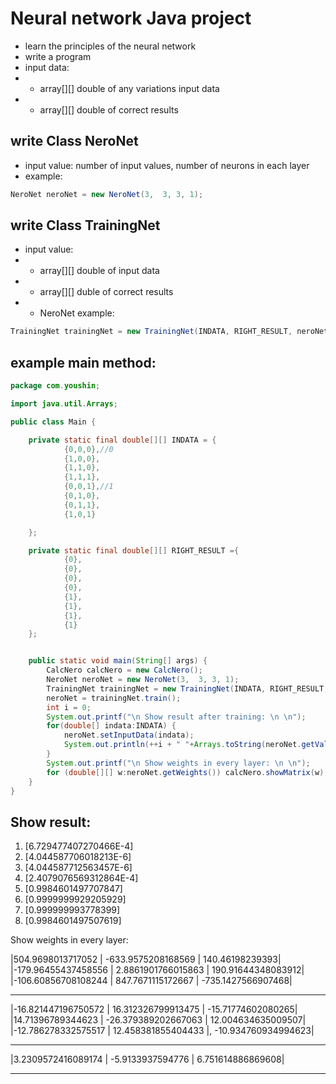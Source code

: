 # Neural network Java project
- learn the principles of the neural network
- write a program
- input data:
- + array[][] double of any variations input data
- + array[][] double of correct results

## write Class NeroNet
- input value: number of input values, number of neurons in each layer
- example:
```java
NeroNet neroNet = new NeroNet(3,  3, 3, 1);
```

## write Class TrainingNet
- input value:
- + array[][] double of input data
- + array[][] duble of correct results
- + NeroNet
example:
```java
TrainingNet trainingNet = new TrainingNet(INDATA, RIGHT_RESULT, neroNet);
```

## example main method:
```java
package com.youshin;

import java.util.Arrays;

public class Main {

    private static final double[][] INDATA = {
            {0,0,0},//0
            {1,0,0},
            {1,1,0},
            {1,1,1},
            {0,0,1},//1
            {0,1,0},
            {0,1,1},
            {1,0,1}

    };

    private static final double[][] RIGHT_RESULT ={
            {0},
            {0},
            {0},
            {0},
            {1},
            {1},
            {1},
            {1}
    };


    public static void main(String[] args) {
        CalcNero calcNero = new CalcNero();
        NeroNet neroNet = new NeroNet(3,  3, 3, 1);
        TrainingNet trainingNet = new TrainingNet(INDATA, RIGHT_RESULT, neroNet);
        neroNet = trainingNet.train();
        int i = 0;
        System.out.printf("\n Show result after training: \n \n");
        for(double[] indata:INDATA) {
            neroNet.setInputData(indata);
            System.out.println(++i + " "+Arrays.toString(neroNet.getValue()));
        }
        System.out.printf("\n Show weights in every layer: \n \n");
        for (double[][] w:neroNet.getWeights()) calcNero.showMatrix(w);
    }
}

```
## Show result:


1. [6.729477407270466E-4]
2. [4.044587706018213E-6]
3. [4.044587712563457E-6]
4. [2.4079076569312864E-4]
5. [0.9984601497707847]
6. [0.9999999929205929]
7. [0.999999993778399]
8. [0.9984601497507619]

 Show weights in every layer:

|504.9698013717052 | -633.9575208168569 | 140.46198239393|
|-179.96455437458556 | 2.8861901766015863 | 190.91644348083912|
|-106.60856708108244 | 847.7671115172667 | -735.1427566907468|
____________________________________________________________
|-16.821447196750572 | 16.312326799913475 | -15.71774602080265|
|14.71396789344623 | -26.379389202667063 | 12.004634635009507|
|-12.786278332575517 | 12.458381855404433 |, -10.934760934994623|
_____________________________________________________________
|3.2309572416089174 | -5.9133937594776 | 6.751614886869608|
_________________________________________________________
